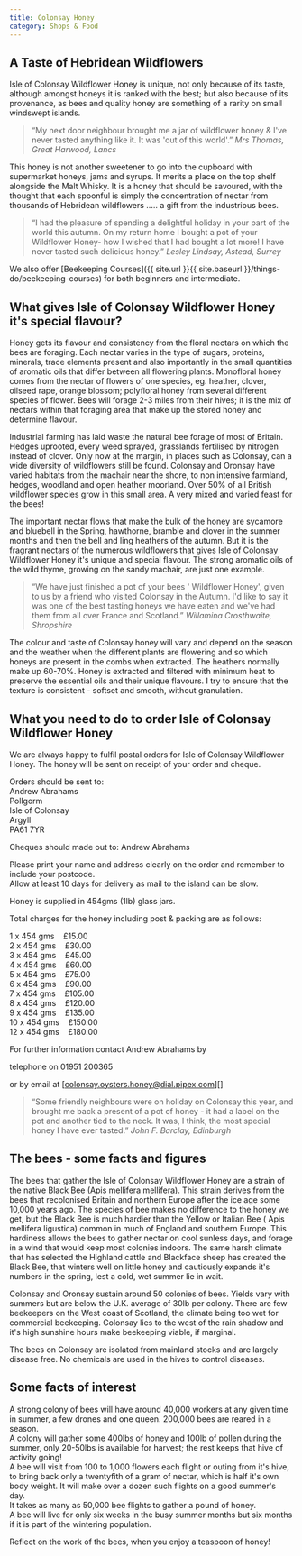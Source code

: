 ```yaml
---
title: Colonsay Honey
category: Shops & Food
---
```


## A Taste of Hebridean Wildflowers

Isle of Colonsay Wildflower Honey is unique, not only because of its taste, although amongst honeys it is ranked with the best; but also because of its provenance, as bees and quality honey are something of a rarity on small windswept islands.

>“My next door neighbour brought me a jar of wildflower honey & I've never tasted anything like it. It was 'out of this world'.”
>*Mrs Thomas, Great Harwood, Lancs*

This honey is not another sweetener to go into the cupboard with supermarket honeys, jams and syrups. It merits a place on the top shelf alongside the Malt Whisky. It is a honey that should be savoured, with the thought that each spoonful is simply the concentration of nectar from thousands of Hebridean wildflowers ..... a gift from the industrious bees.

>“I had the pleasure of spending a delightful holiday in your part of the world this autumn. On my return home I bought a pot of your Wildflower Honey- how I wished that I had bought a lot more! I have never tasted such delicious honey.”
>*Lesley Lindsay, Astead, Surrey*

We also offer [Beekeeping Courses]({{ site.url }}{{ site.baseurl }}/things-do/beekeeping-courses) for both beginners and intermediate.

## What gives Isle of Colonsay Wildflower Honey it's special flavour?

Honey gets its flavour and consistency from the floral nectars on which the bees are foraging. Each nectar varies in the type of sugars, proteins, minerals, trace elements present and also importantly in the small quantities of aromatic oils that differ between all flowering plants. Monofloral honey comes from the nectar of flowers of one species, eg. heather, clover, oilseed rape, orange blossom; polyfloral honey from several different species of flower. Bees will forage 2-3 miles from their hives; it is the mix of nectars within that foraging area that make up the stored honey and determine flavour.

Industrial farming has laid waste the natural bee forage of most of Britain. Hedges uprooted, every weed sprayed, grasslands fertilised by nitrogen instead of clover. Only now at the margin, in places such as Colonsay, can a wide diversity of wildflowers still be found. Colonsay and Oronsay have varied habitats from the machair near the shore, to non intensive farmland, hedges, woodland and open heather moorland. Over 50% of all British wildflower species grow in this small area. A very mixed and varied feast for the bees!

The important nectar flows that make the bulk of the honey are sycamore and bluebell in the Spring, hawthorne, bramble and clover in the summer months and then the bell and ling heathers of the autumn. But it is the fragrant nectars of the numerous wildflowers that gives Isle of Colonsay Wildflower Honey it's unique and special flavour. The strong aromatic oils of the wild thyme, growing on the sandy machair, are just one example.

>“We have just finished a pot of your bees ' Wildflower Honey', given to us by a friend who visited Colonsay in the Autumn. I'd like to say it was one of the best tasting honeys we have eaten and we've had them from all over France and Scotland.”
>*Willamina Crosthwaite, Shropshire*

The colour and taste of Colonsay honey will vary and depend on the season and the weather when the different plants are flowering and so which honeys are present in the combs when extracted. The heathers normally make up 60-70%. Honey is extracted and filtered with minimum heat to preserve the essential oils and their unique flavours. I try to ensure that the texture is consistent - softset and smooth, without granulation.

## What you need to do to order Isle of Colonsay Wildflower Honey

We are always happy to fulfil postal orders for Isle of Colonsay Wildflower Honey. The honey will be sent on receipt of your order and cheque.

Orders should be sent to:<br />Andrew Abrahams<br />Pollgorm<br />Isle of Colonsay<br />Argyll<br />PA61 7YR

Cheques should made out to: Andrew Abrahams

Please print your name and address clearly on the order and remember to include your postcode.<br />Allow at least 10 days for delivery as mail to the island can be slow.

Honey is supplied in 454gms (1lb) glass jars.

Total charges for the honey including post & packing are as follows:

1 x 454 gms    £15.00<br />2 x 454 gms    £30.00<br />3 x 454 gms    £45.00<br />4 x 454 gms    £60.00<br />5 x 454 gms    £75.00<br />6 x 454 gms    £90.00<br />7 x 454 gms    £105.00<br />8 x 454 gms    £120.00<br />9 x 454 gms    £135.00<br />10 x 454 gms    £150.00<br />12 x 454 gms    £180.00

For further information contact Andrew Abrahams by

telephone on 01951 200365

or by email at [colonsay.oysters.honey@dial.pipex.com][]

>“Some friendly neighbours were on holiday on Colonsay this year, and brought me back a present of a pot of honey - it had a label on the pot and another tied to the neck. It was, I think, the most special honey I have ever tasted.”
>*John F. Barclay, Edinburgh*

## The bees - some facts and figures

The bees that gather the Isle of Colonsay Wildflower Honey are a strain of the native Black Bee (Apis mellifera mellifera). This strain derives from the bees that recolonised Britain and northern Europe after the ice age some 10,000 years ago. The species of bee makes no difference to the honey we get, but the Black Bee is much hardier than the Yellow or Italian Bee ( Apis mellifera ligustica) common in much of England and southern Europe. This hardiness allows the bees to gather nectar on cool sunless days, and forage in a wind that would keep most colonies indoors. The same harsh climate that has selected the Highland cattle and Blackface sheep has created the Black Bee, that winters well on little honey and cautiously expands it's numbers in the spring, lest a cold, wet summer lie in wait.

Colonsay and Oronsay sustain around 50 colonies of bees. Yields vary with summers but are below the U.K. average of 30lb per colony. There are few beekeepers on the West coast of Scotland, the climate being too wet for commercial beekeeping. Colonsay lies to the west of the rain shadow and it's high sunshine hours make beekeeping viable, if marginal.

The bees on Colonsay are isolated from mainland stocks and are largely disease free. No chemicals are used in the hives to control diseases.

## Some facts of interest

A strong colony of bees will have around 40,000 workers at any given time in summer, a few drones and one queen. 200,000 bees are reared in a season.<br />A colony will gather some 400lbs of honey and 100lb of pollen during the summer, only 20-50lbs is available for harvest; the rest keeps that hive of activity going!<br />A bee will visit from 100 to 1,000 flowers each flight or outing from it's hive, to bring back only a twentyfith of a gram of nectar, which is half it's own body weight. It will make over a dozen such flights on a good summer's day.<br />It takes as many as 50,000 bee flights to gather a pound of honey.<br />A bee will live for only six weeks in the busy summer months but six months if it is part of the wintering population.

Reflect on the work of the bees, when you enjoy a teaspoon of honey!